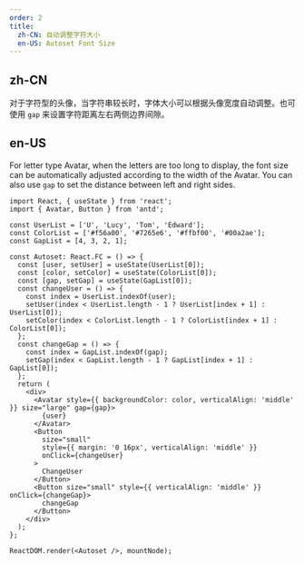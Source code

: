 ```yaml
---
order: 2
title:
  zh-CN: 自动调整字符大小
  en-US: Autoset Font Size
---
```


## zh-CN

对于字符型的头像，当字符串较长时，字体大小可以根据头像宽度自动调整。也可使用 `gap` 来设置字符距离左右两侧边界间隙。

## en-US

For letter type Avatar, when the letters are too long to display, the font size can be automatically adjusted according to the width of the Avatar. You can also use `gap` to set the distance between left and right sides.

```tsx
import React, { useState } from 'react';
import { Avatar, Button } from 'antd';

const UserList = ['U', 'Lucy', 'Tom', 'Edward'];
const ColorList = ['#f56a00', '#7265e6', '#ffbf00', '#00a2ae'];
const GapList = [4, 3, 2, 1];

const Autoset: React.FC = () => {
  const [user, setUser] = useState(UserList[0]);
  const [color, setColor] = useState(ColorList[0]);
  const [gap, setGap] = useState(GapList[0]);
  const changeUser = () => {
    const index = UserList.indexOf(user);
    setUser(index < UserList.length - 1 ? UserList[index + 1] : UserList[0]);
    setColor(index < ColorList.length - 1 ? ColorList[index + 1] : ColorList[0]);
  };
  const changeGap = () => {
    const index = GapList.indexOf(gap);
    setGap(index < GapList.length - 1 ? GapList[index + 1] : GapList[0]);
  };
  return (
    <div>
      <Avatar style={{ backgroundColor: color, verticalAlign: 'middle' }} size="large" gap={gap}>
        {user}
      </Avatar>
      <Button
        size="small"
        style={{ margin: '0 16px', verticalAlign: 'middle' }}
        onClick={changeUser}
      >
        ChangeUser
      </Button>
      <Button size="small" style={{ verticalAlign: 'middle' }} onClick={changeGap}>
        changeGap
      </Button>
    </div>
  );
};

ReactDOM.render(<Autoset />, mountNode);
```

